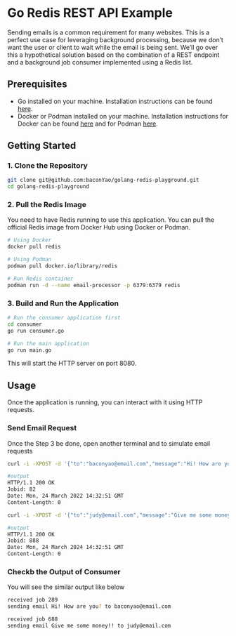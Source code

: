 # Go Redis REST API Example

Sending emails is a common requirement for many websites. This is a perfect use case for leveraging background processing, because we don’t want the user or client to wait while the email is being sent. We’ll go over this a hypothetical solution based on the combination of a REST endpoint and a background job consumer implemented using a Redis list.

## Prerequisites

- Go installed on your machine. Installation instructions can be found [here](https://golang.org/doc/install).
- Docker or Podman installed on your machine. Installation instructions for Docker can be found [here](https://docs.docker.com/get-docker/) and for Podman [here](https://podman.io/getting-started/installation).

## Getting Started

### 1. Clone the Repository

```bash
git clone git@github.com:baconYao/golang-redis-playground.git
cd golang-redis-playground
```

### 2. Pull the Redis Image
You need to have Redis running to use this application. You can pull the official Redis image from Docker Hub using Docker or Podman.

```bash
# Using Docker
docker pull redis

# Using Podman
podman pull docker.io/library/redis

# Run Redis container
podman run -d --name email-processor -p 6379:6379 redis
```

### 3. Build and Run the Application

```bash
# Run the consumer application first
cd consumer
go run consumer.go

# Run the main application
go run main.go
```

This will start the HTTP server on port 8080.

## Usage

Once the application is running, you can interact with it using HTTP requests.

### Send Email Request

Once the Step 3 be done, open another terminal and to simulate email requests

``` bash
curl -i -XPOST -d '{"to":"baconyao@email.com","message":"Hi! How are you?"}' localhost:8080

#output
HTTP/1.1 200 OK
Jobid: 82
Date: Mon, 24 March 2022 14:32:51 GMT
Content-Length: 0

curl -i -XPOST -d '{"to":"judy@email.com","message":"Give me some money!!"}' localhost:8080

#output
HTTP/1.1 200 OK
Jobid: 888
Date: Mon, 24 March 2024 14:32:51 GMT
Content-Length: 0
```

### Checkb the Output of Consumer

You will see the similar output like below

```bash
received job 289
sending email Hi! How are you? to baconyao@email.com

received job 688
sending email Give me some money!! to judy@email.com
```

